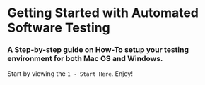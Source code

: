 # Getting Started with Automated Software Testing

### A Step-by-step guide on How-To setup your testing environment for both Mac OS and Windows.

Start by viewing the `1 - Start Here`. Enjoy!
